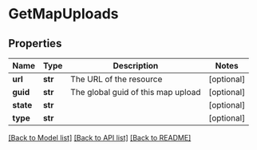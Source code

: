 # GetMapUploads

## Properties
Name | Type | Description | Notes
------------ | ------------- | ------------- | -------------
**url** | **str** | The URL of the resource | [optional] 
**guid** | **str** | The global guid of this map upload | [optional] 
**state** | **str** |  | [optional] 
**type** | **str** |  | [optional] 

[[Back to Model list]](../README.md#documentation-for-models) [[Back to API list]](../README.md#documentation-for-api-endpoints) [[Back to README]](../README.md)


